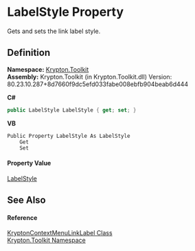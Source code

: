 # LabelStyle Property


Gets and sets the link label style.



## Definition
**Namespace:** <a href="79d2eac2-21f4-54ff-7552-b20c33c30600.md">Krypton.Toolkit</a>  
**Assembly:** Krypton.Toolkit (in Krypton.Toolkit.dll) Version: 80.23.10.287+8d7660f9dc5efd033fabe008ebfb904beab6d444

**C#**
``` C#
public LabelStyle LabelStyle { get; set; }
```
**VB**
``` VB
Public Property LabelStyle As LabelStyle
	Get
	Set
```



#### Property Value
<a href="193b17d5-a258-8d47-0ddd-e4657473a0cc.md">LabelStyle</a>

## See Also


#### Reference
<a href="08c3baf7-f52a-d2d3-cd52-dd3f21a73917.md">KryptonContextMenuLinkLabel Class</a>  
<a href="79d2eac2-21f4-54ff-7552-b20c33c30600.md">Krypton.Toolkit Namespace</a>  
